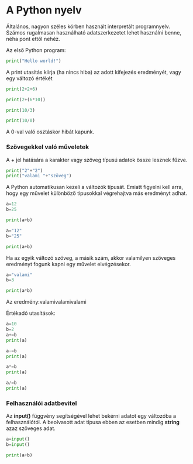 
# A Python nyelv

Általános, nagyon széles körben használt interpretált programnyelv. Számos rugalmasan használható adatszerkezetet lehet használni benne, néha pont ettől nehéz.

Az első Python program:
```python
print("Hello world!")
```

A print utasítás kiírja (ha nincs hiba) az adott kifejezés eredményét, vagy egy változó értékét

```python
print(2+2+6)

print(2+(6*10))

print(10/3)

print(10/0)
```
A 0-val való osztáskor hibát kapunk.

### Szövegekkel való műveletek
A + jel hatására a karakter vagy szöveg típusú adatok össze lesznek fűzve.

```python
print("2"+"2")
print("valami "+"szöveg")
```
A Python automatikusan kezeli a változók típusát. Emiatt figyelni kell arra, hogy egy művelet különböző típusokkal végrehajtva
más eredményt adhat.

```python
a=12
b=25

print(a+b)

a="12"
b="25"

print(a+b)
```

Ha az egyik változó szöveg, a másik szám, akkor valamilyen szöveges eredményt fogunk kapni egy művelet elvégzésekor.

```python
a="valami"
b=3

print(a*b)
```
Az eredmény:valamivalamivalami

Értékadó utasítások:

```python
a=10
b=2
a+=b
print(a)

a-=b
print(a)

a*=b
print(a)

a/=b
print(a)
```
### Felhasználói adatbevitel

Az **input()** függvény segítségével lehet bekérni adatot egy változóba a felhasználótól. A beolvasott adat típusa ebben az esetben mindig **string** azaz szöveges adat.

```python
a=input()
b=input()

print(a+b)
```
